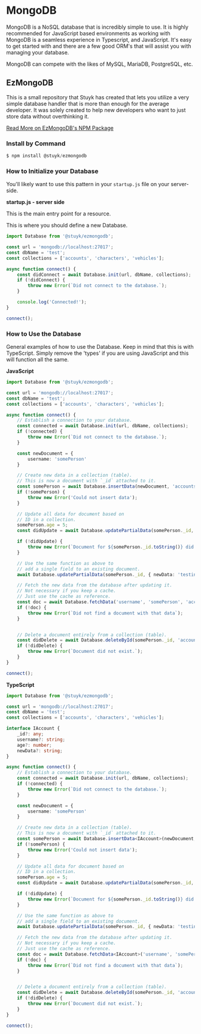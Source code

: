 # MongoDB

MongoDB is a NoSQL database that is incredibly simple to use. It is highly recommended for JavaScript based environments as working with MongoDB is a seamless experience in Typescript, and JavaScript. It's easy to get started with and there are a few good ORM's that will assist you with managing your database.

MongoDB can compete with the likes of MySQL, MariaDB, PostgreSQL, etc.

## EzMongoDB

This is a small repository that Stuyk has created that lets you utilize a very simple database handler that is more than enough for the average developer. It was solely created to help new developers who want to just store data without overthinking it.

 [Read More on EzMongoDB's NPM Package](https://www.npmjs.com/package/@stuyk/ezmongodb)

### Install by Command

```js
$ npm install @stuyk/ezmongodb
```

### How to Initialize your Database

You'll likely want to use this pattern in your `startup.js` file on your server-side.

**startup.js - server side**

This is the main entry point for a resource.

This is where you should define a new Database.

```js
import Database from '@stuyk/ezmongodb';

const url = 'mongodb://localhost:27017';
const dbName = 'test';
const collections = ['accounts', 'characters', 'vehicles'];

async function connect() {
    const didConnect = await Database.init(url, dbName, collections);
    if (!didConnect) {
        throw new Error(`Did not connect to the database.`);
    }

    console.log('Connected!');
}

connect();
```

### How to Use the Database

General examples of how to use the Database. Keep in mind that this is with TypeScript. Simply remove the 'types' if you are using JavaScript and this will function all the same.

**JavaScript**
```ts
import Database from '@stuyk/ezmongodb';

const url = 'mongodb://localhost:27017';
const dbName = 'test';
const collections = ['accounts', 'characters', 'vehicles'];

async function connect() {
    // Establish a connection to your database.
    const connected = await Database.init(url, dbName, collections);
    if (!connected) {
        throw new Error(`Did not connect to the database.`);
    }

    const newDocument = {
        username: 'somePerson'
    }

    // Create new data in a collection (table).
    // This is now a document with `_id` attached to it.
    const somePerson = await Database.insertData(newDocument, 'accounts', true);
    if (!somePerson) {
        throw new Error('Could not insert data');
    }

    // Update all data for document based on 
    // ID in a collection.
    somePerson.age = 5;
    const didUpdate = await Database.updatePartialData(somePerson._id, { ...somePerson }, 'accounts');

    if (!didUpdate) {
        throw new Error(`Document for ${somePerson._id.toString()} did not update.`);
    }

    // Use the same function as above to
    // add a single field to an existing document.
    await Database.updatePartialData(somePerson._id, { newData: 'testing' }, 'accounts');

    // Fetch the new data from the database after updating it.
    // Not necessary if you keep a cache. 
    // Just use the cache as reference.
    const doc = await Database.fetchData('username', 'somePerson', 'accounts');
    if (!doc) {
        throw new Error(`Did not find a document with that data`);
    }


    // Delete a document entirely from a collection (table).
    const didDelete = await Database.deleteById(somePerson._id, 'accounts');
    if (!didDelete) {
        throw new Error(`Document did not exist.`);
    }
}

connect();
```

**TypeScript**
```ts
import Database from '@stuyk/ezmongodb';

const url = 'mongodb://localhost:27017';
const dbName = 'test';
const collections = ['accounts', 'characters', 'vehicles'];

interface IAccount {
    _id?: any;
    username?: string;
    age?: number;
    newData?: string;
}

async function connect() {
    // Establish a connection to your database.
    const connected = await Database.init(url, dbName, collections);
    if (!connected) {
        throw new Error(`Did not connect to the database.`);
    }

    const newDocument = {
        username: 'somePerson'
    }

    // Create new data in a collection (table).
    // This is now a document with `_id` attached to it.
    const somePerson = await Database.insertData<IAccount>(newDocument, 'accounts', true);
    if (!somePerson) {
        throw new Error('Could not insert data');
    }

    // Update all data for document based on 
    // ID in a collection.
    somePerson.age = 5;
    const didUpdate = await Database.updatePartialData(somePerson._id, { ...somePerson }, 'accounts');

    if (!didUpdate) {
        throw new Error(`Document for ${somePerson._id.toString()} did not update.`);
    }

    // Use the same function as above to
    // add a single field to an existing document.
    await Database.updatePartialData(somePerson._id, { newData: 'testing' }, 'accounts');

    // Fetch the new data from the database after updating it.
    // Not necessary if you keep a cache. 
    // Just use the cache as reference.
    const doc = await Database.fetchData<IAccount>('username', 'somePerson', 'accounts');
    if (!doc) {
        throw new Error(`Did not find a document with that data`);
    }


    // Delete a document entirely from a collection (table).
    const didDelete = await Database.deleteById(somePerson._id, 'accounts');
    if (!didDelete) {
        throw new Error(`Document did not exist.`);
    }
}

connect();
```